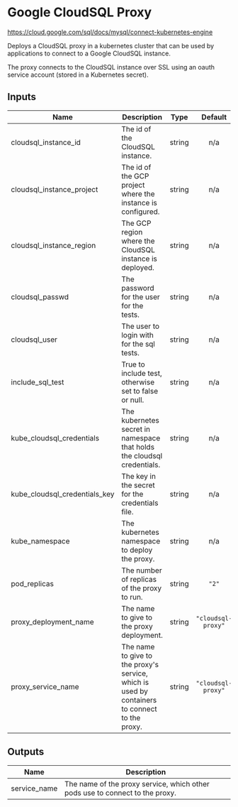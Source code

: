 # Google CloudSQL Proxy

https://cloud.google.com/sql/docs/mysql/connect-kubernetes-engine

Deploys a CloudSQL proxy in a kubernetes cluster that can be used by applications to connect to a Google CloudSQL instance.

The proxy connects to the CloudSQL instance over SSL using an oauth service account (stored in a Kubernetes secret).

## Inputs

| Name | Description | Type | Default | Required |
|------|-------------|:----:|:-----:|:-----:|
| cloudsql\_instance\_id | The id of the CloudSQL instance. | string | n/a | yes |
| cloudsql\_instance\_project | The id of the GCP project where the instance is configured. | string | n/a | yes |
| cloudsql\_instance\_region | The GCP region where the CloudSQL instance is deployed. | string | n/a | yes |
| cloudsql\_passwd | The password for the user for the tests. | string | n/a | yes |
| cloudsql\_user | The user to login with for the sql tests. | string | n/a | yes |
| include\_sql\_test | True to include test, otherwise set to false or null. | string | n/a | yes |
| kube\_cloudsql\_credentials | The kubernetes secret in namespace that holds the cloudsql credentials. | string | n/a | yes |
| kube\_cloudsql\_credentials\_key | The key in the secret for the credentials file. | string | n/a | yes |
| kube\_namespace | The kubernetes namespace to deploy the proxy. | string | n/a | yes |
| pod\_replicas | The number of replicas of the proxy to run. | string | `"2"` | no |
| proxy\_deployment\_name | The name to give to the proxy deployment. | string | `"cloudsql-proxy"` | no |
| proxy\_service\_name | The name to give to the proxy's service, which is used by containers to connect to the proxy. | string | `"cloudsql-proxy"` | no |


## Outputs

| Name | Description |
|------|-------------|
| service_name | The name of the proxy service, which other pods use to connect to the proxy. |
